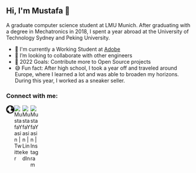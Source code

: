 ## Hi, I'm Mustafa 👋

A graduate computer science student at LMU Munich. After graduating with a degree in Mechatronics in 2018, I spent a year abroad at the University of Technology Sydney and Peking University.

<!-- 🎓 I'll be a Teaching Assistant in ***Data Structures and Algorithms*** at LMU in SS2021.-->
- 🔭 I'm currently a Working Student at [Adobe](https://www.adobe.com/)
- 👯 I’m looking to collaborate with other engineers
- 🥅 2022 Goals: Contribute more to Open Source projects
- 😅 Fun fact: After high school, I took a year off and traveled around Europe, where I learned a lot and was able to broaden my horizons. During this year, I worked as a sneaker seller.

### Connect with me:

[<img align="left" alt="mustafayasin.com" width="22px" src="https://raw.githubusercontent.com/iconic/open-iconic/master/svg/globe.svg" />][website]
[<img align="left" alt="MustafaYasin | Twitter" width="22px" src="https://cdn.jsdelivr.net/npm/simple-icons@v3/icons/twitter.svg" />][twitter]
[<img align="left" alt="MustafaYasin | LinkedIn" width="22px" src="https://cdn.jsdelivr.net/npm/simple-icons@v3/icons/linkedin.svg" />][linkedin]
[<img align="left" alt="MustafaYasin | Instagram" width="22px" src="https://cdn.jsdelivr.net/npm/simple-icons@v3/icons/instagram.svg" />][instagram]

[website]: https://mustafayasin.com
[twitter]: https://twitter.com/darre1l
[instagram]: https://www.instagram.com/shanksyasin/
[linkedin]: https://www.linkedin.com/in/mustafayasin/
